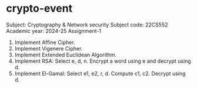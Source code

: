 # crypto-event

Subject: Cryptography & Network security  	 Subject code: 22CS552	    Academic year: 2024-25
Assignment-1

1.  Implement Affine Cipher.
2.  Implement Vigenere Cipher.
3.  Implement Extended Euclidean Algorithm.
4. Implement RSA: Select e, d, n. Encrypt a word using e and decrypt using d.
5. Implement El-Gamal: Select e1, e2, r, d.
    Compute c1, c2.
    Decrypt using d.

 
